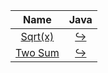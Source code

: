 |                       Name                       |                                                        Java                                                         |
|:------------------------------------------------:|:-------------------------------------------------------------------------------------------------------------------:|
|  [Sqrt(x)](https://leetcode.com/problems/sqrtx)  |  [:arrow_right_hook:](https://github.com/leowajda/eureka-java/blob/master/src/main/java/math/iterative/SqrtX.java)  |
| [Two Sum](https://leetcode.com/problems/two-sum) | [:arrow_right_hook:](https://github.com/leowajda/eureka-java/blob/master/src/main/java/array/iterative/TwoSum.java) |